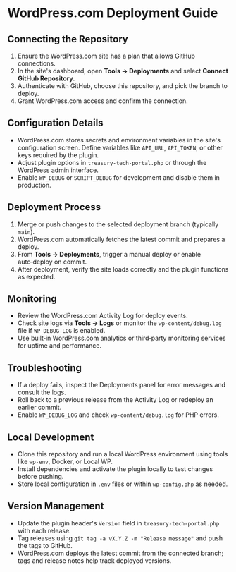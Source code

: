 # WordPress.com Deployment Guide

## Connecting the Repository
1. Ensure the WordPress.com site has a plan that allows GitHub connections.
2. In the site's dashboard, open **Tools → Deployments** and select **Connect GitHub Repository**.
3. Authenticate with GitHub, choose this repository, and pick the branch to deploy.
4. Grant WordPress.com access and confirm the connection.

## Configuration Details
- WordPress.com stores secrets and environment variables in the site's configuration screen. Define variables like `API_URL`, `API_TOKEN`, or other keys required by the plugin.
- Adjust plugin options in `treasury-tech-portal.php` or through the WordPress admin interface.
- Enable `WP_DEBUG` or `SCRIPT_DEBUG` for development and disable them in production.

## Deployment Process
1. Merge or push changes to the selected deployment branch (typically `main`).
2. WordPress.com automatically fetches the latest commit and prepares a deploy.
3. From **Tools → Deployments**, trigger a manual deploy or enable auto‑deploy on commit.
4. After deployment, verify the site loads correctly and the plugin functions as expected.

## Monitoring
- Review the WordPress.com Activity Log for deploy events.
- Check site logs via **Tools → Logs** or monitor the `wp-content/debug.log` file if `WP_DEBUG_LOG` is enabled.
- Use built‑in WordPress.com analytics or third‑party monitoring services for uptime and performance.

## Troubleshooting
- If a deploy fails, inspect the Deployments panel for error messages and consult the logs.
- Roll back to a previous release from the Activity Log or redeploy an earlier commit.
- Enable `WP_DEBUG_LOG` and check `wp-content/debug.log` for PHP errors.

## Local Development
- Clone this repository and run a local WordPress environment using tools like `wp-env`, Docker, or Local WP.
- Install dependencies and activate the plugin locally to test changes before pushing.
- Store local configuration in `.env` files or within `wp-config.php` as needed.

## Version Management
- Update the plugin header's `Version` field in `treasury-tech-portal.php` with each release.
- Tag releases using `git tag -a vX.Y.Z -m "Release message"` and push the tags to GitHub.
- WordPress.com deploys the latest commit from the connected branch; tags and release notes help track deployed versions.

